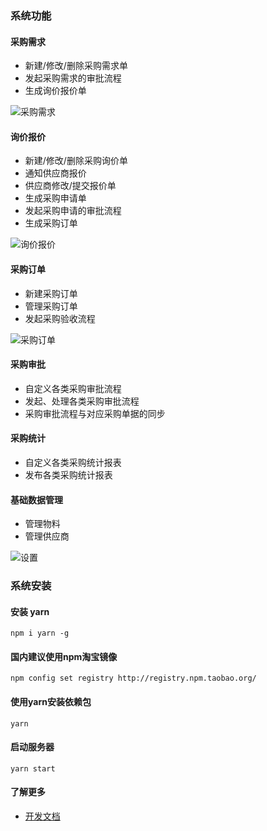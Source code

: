 ### 系统功能

#### 采购需求

 - 新建/修改/删除采购需求单
 - 发起采购需求的审批流程
 - 生成询价报价单

 ![采购需求](https://www-steedos-com.oss-cn-beijing.aliyuncs.com/images/steedos-app-purchase/purchase_requisitions.png)

#### 询价报价

 - 新建/修改/删除采购询价单
 - 通知供应商报价
 - 供应商修改/提交报价单
 - 生成采购申请单
 - 发起采购申请的审批流程
 - 生成采购订单

 ![询价报价](https://www-steedos-com.oss-cn-beijing.aliyuncs.com/images/steedos-app-purchase/purchase_quotations.png
)


#### 采购订单

 - 新建采购订单
 - 管理采购订单
 - 发起采购验收流程

 ![采购订单](
https://www-steedos-com.oss-cn-beijing.aliyuncs.com/images/steedos-app-purchase/purchase_orders.png)

#### 采购审批

 - 自定义各类采购审批流程
 - 发起、处理各类采购审批流程
 - 采购审批流程与对应采购单据的同步

#### 采购统计

 - 自定义各类采购统计报表
 - 发布各类采购统计报表

#### 基础数据管理

 - 管理物料
 - 管理供应商

 ![设置](https://www-steedos-com.oss-cn-beijing.aliyuncs.com/images/steedos-app-purchase/accounts.png)

### 系统安装

#### 安装 yarn
```
npm i yarn -g
```

#### 国内建议使用npm淘宝镜像
```
npm config set registry http://registry.npm.taobao.org/
```

#### 使用yarn安装依赖包
```
yarn
```

#### 启动服务器
```
yarn start
```

#### 了解更多
- [开发文档](https://steedos.github.io)
